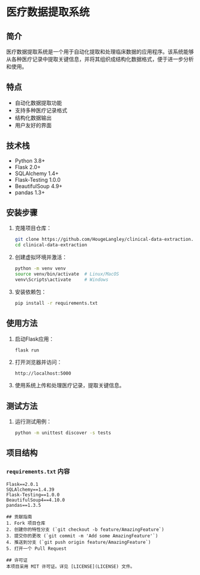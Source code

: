 # 医疗数据提取系统

## 简介
医疗数据提取系统是一个用于自动化提取和处理临床数据的应用程序。该系统能够从各种医疗记录中提取关键信息，并将其组织成结构化数据格式，便于进一步分析和使用。

## 特点
- 自动化数据提取功能
- 支持多种医疗记录格式
- 结构化数据输出
- 用户友好的界面

## 技术栈
- Python 3.8+
- Flask 2.0+
- SQLAlchemy 1.4+
- Flask-Testing 1.0.0
- BeautifulSoup 4.9+
- pandas 1.3+

## 安装步骤
1. 克隆项目仓库：
    ```bash
    git clone https://github.com/HougeLangley/clinical-data-extraction.git
    cd clinical-data-extraction
    ```

2. 创建虚拟环境并激活：
    ```bash
    python -m venv venv
    source venv/bin/activate  # Linux/MacOS
    venv\Scripts\activate     # Windows
    ```

3. 安装依赖包：
    ```bash
    pip install -r requirements.txt
    ```

## 使用方法
1. 启动Flask应用：
    ```bash
    flask run
    ```

2. 打开浏览器并访问：
    ```
    http://localhost:5000
    ```

3. 使用系统上传和处理医疗记录，提取关键信息。

## 测试方法
1. 运行测试用例：
    ```bash
    python -m unittest discover -s tests
    ```

## 项目结构
### `requirements.txt` 内容

```plaintext
Flask==2.0.1
SQLAlchemy==1.4.39
Flask-Testing==1.0.0
BeautifulSoup4==4.10.0
pandas==1.3.5

## 贡献指南
1. Fork 项目仓库
2. 创建你的特性分支 (`git checkout -b feature/AmazingFeature`)
3. 提交你的更改 (`git commit -m 'Add some AmazingFeature'`)
4. 推送到分支 (`git push origin feature/AmazingFeature`)
5. 打开一个 Pull Request

## 许可证
本项目采用 MIT 许可证。详见 [LICENSE](LICENSE) 文件。